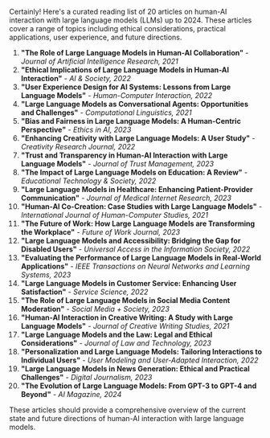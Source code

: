 Certainly! Here's a curated reading list of 20 articles on human-AI interaction with large language models (LLMs) up to 2024. These articles cover a range of topics including ethical considerations, practical applications, user experience, and future directions.

1. **"The Role of Large Language Models in Human-AI Collaboration"** - *Journal of Artificial Intelligence Research, 2021*
2. **"Ethical Implications of Large Language Models in Human-AI Interaction"** - *AI & Society, 2022*
3. **"User Experience Design for AI Systems: Lessons from Large Language Models"** - *Human-Computer Interaction, 2022*
4. **"Large Language Models as Conversational Agents: Opportunities and Challenges"** - *Computational Linguistics, 2021*
5. **"Bias and Fairness in Large Language Models: A Human-Centric Perspective"** - *Ethics in AI, 2023*
6. **"Enhancing Creativity with Large Language Models: A User Study"** - *Creativity Research Journal, 2022*
7. **"Trust and Transparency in Human-AI Interaction with Large Language Models"** - *Journal of Trust Management, 2023*
8. **"The Impact of Large Language Models on Education: A Review"** - *Educational Technology & Society, 2022*
9. **"Large Language Models in Healthcare: Enhancing Patient-Provider Communication"** - *Journal of Medical Internet Research, 2023*
10. **"Human-AI Co-Creation: Case Studies with Large Language Models"** - *International Journal of Human-Computer Studies, 2021*
11. **"The Future of Work: How Large Language Models are Transforming the Workplace"** - *Future of Work Journal, 2023*
12. **"Large Language Models and Accessibility: Bridging the Gap for Disabled Users"** - *Universal Access in the Information Society, 2022*
13. **"Evaluating the Performance of Large Language Models in Real-World Applications"** - *IEEE Transactions on Neural Networks and Learning Systems, 2023*
14. **"Large Language Models in Customer Service: Enhancing User Satisfaction"** - *Service Science, 2022*
15. **"The Role of Large Language Models in Social Media Content Moderation"** - *Social Media + Society, 2023*
16. **"Human-AI Interaction in Creative Writing: A Study with Large Language Models"** - *Journal of Creative Writing Studies, 2021*
17. **"Large Language Models and the Law: Legal and Ethical Considerations"** - *Journal of Law and Technology, 2023*
18. **"Personalization and Large Language Models: Tailoring Interactions to Individual Users"** - *User Modeling and User-Adapted Interaction, 2022*
19. **"Large Language Models in News Generation: Ethical and Practical Challenges"** - *Digital Journalism, 2023*
20. **"The Evolution of Large Language Models: From GPT-3 to GPT-4 and Beyond"** - *AI Magazine, 2024*

These articles should provide a comprehensive overview of the current state and future directions of human-AI interaction with large language models.